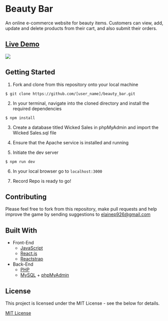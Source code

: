 # Beauty Bar

An online e-commerce website for beauty items. Customers can view, add, update and delete products from their cart, and also submit their orders.

## <a href="http://beautybar.elainevphan.com/">Live Demo </a>
![](./public/image/beautyBar1.gif)


## Getting Started

1. Fork and clone from this repository onto your local machine
```
$ git clone https://github.com/[user_name]/beauty_bar.git
```
2. In your terminal, navigate into the cloned directory and install the required dependencies
```
$ npm install
```
3. Create a database titled Wicked Sales in phpMyAdmin and import the Wicked Sales.sql file

4. Ensure that the Apache service is installed and running

5. Initiate the dev server
```
$ npm run dev
```
6. In your local browser go to ```localhost:3000```

7. Record Repo is ready to go!

## Contributing

Please feel free to fork from this repository, make pull requests and help improve the game by sending suggestions to elainep926@gmail.com

## Built With

* Front-End
  * [JavaScript](https://www.ecma-international.org/publications/standards/Ecma-262.htm)
  * [React.js](https://reactjs.org/)
  * [Reactstrap](https://reactstrap.github.io/)
* Back-End
  * [PHP](https://php.net/)
  * [MySQL](https://www.mysql.com/) + [phpMyAdmin](https://www.phpmyadmin.net/)


## License

This project is licensed under the MIT License - see the below for details.

<a href="https://opensource.org/licenses/mit-license.php">MIT License</a>

